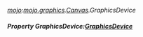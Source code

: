 _[mojo](../../modules/mojo/mojo-module.md):[mojo.graphics](../../modules/mojo/mojo-graphics.md).[Canvas](../../modules/mojo/mojo-graphics-canvas.md).GraphicsDevice_
##### Property GraphicsDevice:[GraphicsDevice](../../modules/mojo/mojo-graphics-graphicsdevice.md)
